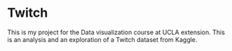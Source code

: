 # Twitch
This is my project for the Data visualization course at UCLA extension. This is an analysis and an exploration of a Twitch dataset from Kaggle.
